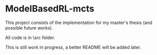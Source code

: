 # ModelBasedRL-mcts

This project consists of the implementation for my master's thesis (and possible future works).

All code is in \src folder.

This is still work in progress, a better README will be added later.